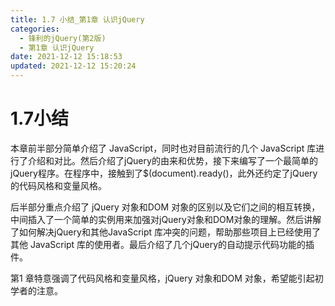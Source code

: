 ```yaml
---
title: 1.7 小结_第1章 认识jQuery
categories: 
  - 锋利的jQuery(第2版)
  - 第1章 认识jQuery
date: 2021-12-12 15:18:53
updated: 2021-12-12 15:20:24
---
```

# 1.7小结
本章前半部分简单介绍了 JavaScript，同时也对目前流行的几个 JavaScript 库进行了介绍和对比。然后介绍了jQuery的由来和优势，接下来编写了一个最简单的jQuery程序。在程序中，接触到了$(document).ready()，此外还约定了jQuery的代码风格和变量风格。

后半部分重点介绍了 jQuery 对象和DOM 对象的区别以及它们之间的相互转换，中间插入了一个简单的实例用来加强对jQuery对象和DOM对象的理解。然后讲解了如何解决jQuery和其他JavaScript 库冲突的问题，帮助那些项目上已经使用了其他 JavaScript 库的使用者。最后介绍了几个jQuery的自动提示代码功能的插件。

第1 章特意强调了代码风格和变量风格，jQuery 对象和DOM 对象，希望能引起初学者的注意。
